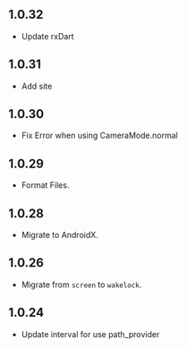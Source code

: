 ## 1.0.32
* Update rxDart

## 1.0.31
* Add site

## 1.0.30
* Fix Error when using CameraMode.normal

## 1.0.29
* Format Files.

## 1.0.28 
* Migrate to AndroidX.

## 1.0.26

* Migrate from `screen` to `wakelock`.

## 1.0.24

* Update interval for use path_provider
